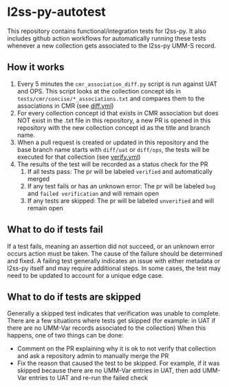 # l2ss-py-autotest

This repository contains functional/integration tests for l2ss-py. It also includes github
action workflows for automatically running these tests whenever a new collection gets
associated to the l2ss-py UMM-S record.

## How it works

1. Every 5 minutes the `cmr_association_diff.py` script is run against UAT and OPS. This script looks at the collection concept ids in `tests/cmr/concise/*_associations.txt` and compares them to the associations in CMR (see [diff.yml](.github/workflows/diff.yml))
2. For every collection concept id that exists in CMR association but does NOT exist in the .txt file in this repository, a new PR is opened in this repository with the new collection concept id as the title and branch name.
3. When a pull request is created or updated in this repository and the base branch name starts with `diff/uat` or `diff/ops`, the tests will be executed for that collection (see [verify.yml](.github/workflows/verify.yml))
4. The results of the test will be recorded as a status check for the PR
   1. If all tests pass: The pr will be labeled `verified` and automatically merged
   2. If any test fails or has an unknown error: The pr will be labeled `bug` and `failed verification` and will remain open
   3. If any tests are skipped: The pr will be labeled `unverified` and will remain open 

## What to do if tests fail

If a test fails, meaning an assertion did not succeed, or an unknown error occurs action must be taken. The cause of the failure should be determined and fixed.
A failing test generally indicates an issue with either metadata or l2ss-py itself and may require additional steps.
In some cases, the test may need to be updated to account for a unique edge case.

## What to do if tests are skipped

Generally a skipped test indicates that verification was unable to complete.
There are a few situations where tests get skipped (for example: in UAT if there are no UMM-Var records associated to the collection)
When this happens, one of two things can be done:
  - Comment on the PR explaining why it is ok to not verify that collection and ask a repository admin to manually merge the PR
  - Fix the reason that caused the test to be skipped. For example, if it was skipped because there are no UMM-Var entries in UAT, then add UMM-Var entries to UAT and re-run the failed check

